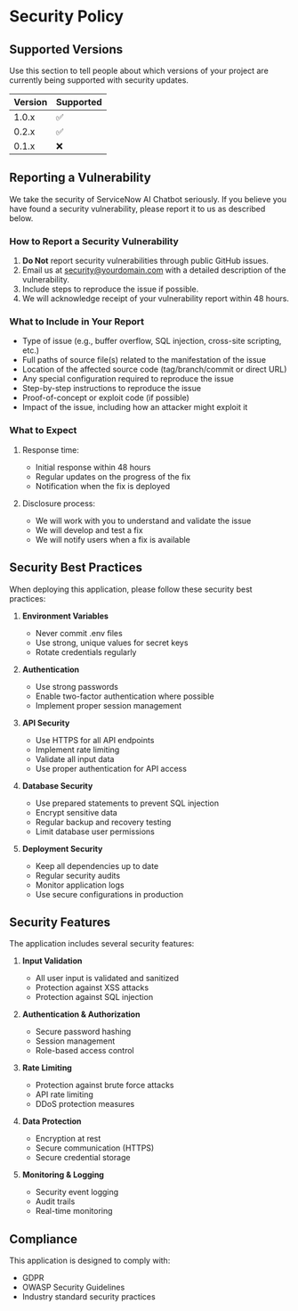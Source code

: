 # Security Policy

## Supported Versions

Use this section to tell people about which versions of your project are currently being supported with security updates.

| Version | Supported          |
| ------- | ------------------ |
| 1.0.x   | :white_check_mark: |
| 0.2.x   | :white_check_mark: |
| 0.1.x   | :x:                |

## Reporting a Vulnerability

We take the security of ServiceNow AI Chatbot seriously. If you believe you have found a security vulnerability, please report it to us as described below.

### How to Report a Security Vulnerability

1. **Do Not** report security vulnerabilities through public GitHub issues.
2. Email us at security@yourdomain.com with a detailed description of the vulnerability.
3. Include steps to reproduce the issue if possible.
4. We will acknowledge receipt of your vulnerability report within 48 hours.

### What to Include in Your Report

- Type of issue (e.g., buffer overflow, SQL injection, cross-site scripting, etc.)
- Full paths of source file(s) related to the manifestation of the issue
- Location of the affected source code (tag/branch/commit or direct URL)
- Any special configuration required to reproduce the issue
- Step-by-step instructions to reproduce the issue
- Proof-of-concept or exploit code (if possible)
- Impact of the issue, including how an attacker might exploit it

### What to Expect

1. Response time:
   - Initial response within 48 hours
   - Regular updates on the progress of the fix
   - Notification when the fix is deployed

2. Disclosure process:
   - We will work with you to understand and validate the issue
   - We will develop and test a fix
   - We will notify users when a fix is available

## Security Best Practices

When deploying this application, please follow these security best practices:

1. **Environment Variables**
   - Never commit .env files
   - Use strong, unique values for secret keys
   - Rotate credentials regularly

2. **Authentication**
   - Use strong passwords
   - Enable two-factor authentication where possible
   - Implement proper session management

3. **API Security**
   - Use HTTPS for all API endpoints
   - Implement rate limiting
   - Validate all input data
   - Use proper authentication for API access

4. **Database Security**
   - Use prepared statements to prevent SQL injection
   - Encrypt sensitive data
   - Regular backup and recovery testing
   - Limit database user permissions

5. **Deployment Security**
   - Keep all dependencies up to date
   - Regular security audits
   - Monitor application logs
   - Use secure configurations in production

## Security Features

The application includes several security features:

1. **Input Validation**
   - All user input is validated and sanitized
   - Protection against XSS attacks
   - Protection against SQL injection

2. **Authentication & Authorization**
   - Secure password hashing
   - Session management
   - Role-based access control

3. **Rate Limiting**
   - Protection against brute force attacks
   - API rate limiting
   - DDoS protection measures

4. **Data Protection**
   - Encryption at rest
   - Secure communication (HTTPS)
   - Secure credential storage

5. **Monitoring & Logging**
   - Security event logging
   - Audit trails
   - Real-time monitoring

## Compliance

This application is designed to comply with:
- GDPR
- OWASP Security Guidelines
- Industry standard security practices 